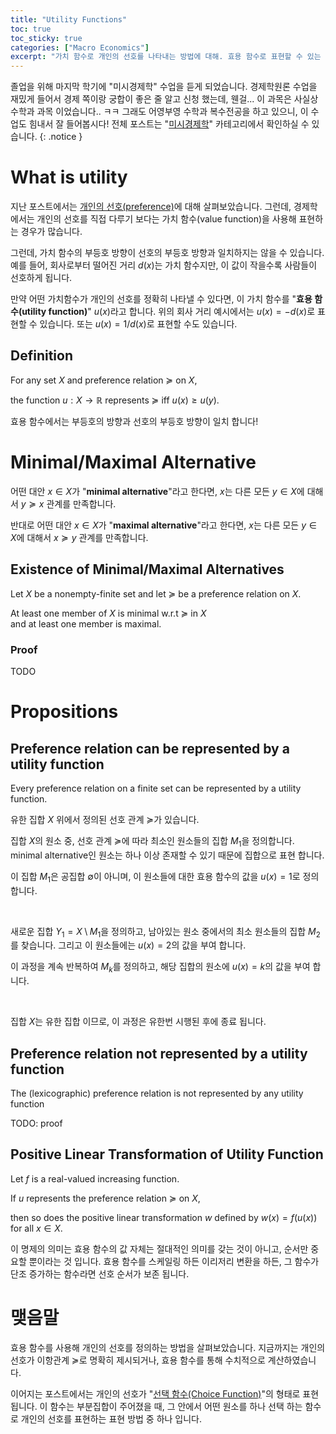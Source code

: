 ```yaml
---
title: "Utility Functions"
toc: true
toc_sticky: true
categories: ["Macro Economics"]
excerpt: "가치 함수로 개인의 선호를 나타내는 방법에 대해. 효용 함수로 표현할 수 있는 개인의 선호가 있고, 그렇지 않은 선호가 있다."
---
```


졸업을 위해 마지막 학기에 "미시경제학" 수업을 듣게 되었습니다.
경제학원론 수업을 재밌게 들어서 경제 쪽이랑 궁합이 좋은 줄 알고 신청 했는데, 웬걸... 이 과목은 사실상 수학과 과목 이었습니다.. ㅋㅋ
그래도 어영부영 수학과 복수전공을 하고 있으니, 이 수업도 힘내서 잘 들어봅시다!
전체 포스트는 "[미시경제학](/categories/micro-economics)" 카테고리에서 확인하실 수 있습니다.
{: .notice }

# What is utility

지난 포스트에서는 [개인의 선호(preference)](/2025/03/05/preferences/)에 대해 살펴보았습니다.
그런데, 경제학에서는 개인의 선호를 직접 다루기 보다는 가치 함수(value function)을 사용해 표현하는 경우가 많습니다.

그런데, 가치 함수의 부등호 방향이 선호의 부등호 방향과 일치하지는 않을 수 있습니다. 예를 들어, 회사로부터 떨어진 거리 $d(x)$는 가치 함수지만, 이 값이 작을수록 사람들이 선호하게 됩니다.

만약 어떤 가치함수가 개인의 선호를 정확히 나타낼 수 있다면, 이 가치 함수를 "**효용 함수(utility function)**" $u(x)$라고 합니다. 위의 회사 거리 예시에서는 $u(x) = - d(x)$로 표현할 수 있습니다. 또는 $u(x) = 1/d(x)$로 표현할 수도 있습니다.

## Definition

<div class="definition" markdown="1">

For any set $X$ and preference relation $\succcurlyeq$ on $X$,

the function $u: X \rightarrow \mathbb{R}$ represents $\succcurlyeq$ iff $u(x) \ge u(y)$.

</div>

효용 함수에서는 부등호의 방향과 선호의 부등호 방향이 일치 합니다!

# Minimal/Maximal Alternative

어떤 대안 $x \in X$가 "**minimal alternative**"라고 한다면, $x$는 다른 모든 $y \in X$에 대해서 $y \succcurlyeq x$ 관계를 만족합니다.

반대로 어떤 대안 $x \in X$가 "**maximal alternative**"라고 한다면, $x$는 다른 모든 $y \in X$에 대해서 $x \succcurlyeq y$ 관계를 만족합니다.

## Existence of Minimal/Maximal Alternatives

<div class="theorem" markdown="1">

Let $X$ be a nonempty-finite set and let $\succcurlyeq$ be a preference relation on $X$.

At least one member of $X$ is minimal w.r.t $\succcurlyeq$ in $X$<br/>
and at least one member is maximal.

</div>

### Proof

TODO

# Propositions

## Preference relation can be represented by a utility function

<div class="theorem" markdown="1">

Every preference relation on a finite set can be represented by a utility function.

</div>

<div class="proof" markdown="1">

유한 집합 $X$ 위에서 정의된 선호 관계 $\succcurlyeq$가 있습니다.

집합 $X$의 원소 중, 선호 관계 $\succcurlyeq$에 따라 최소인 원소들의 집합 $M_1$을 정의합니다. minimal alternative인 원소는 하나 이상 존재할 수 있기 때문에 집합으로 표현 합니다.

이 집합 $M_1$은 공집합 $\emptyset$이 아니며, 이 원소들에 대한 효용 함수의 값을 $u(x) = 1$로 정의합니다.

<br/>

새로운 집합 $Y_1 = X \setminus M_1$을 정의하고, 남아있는 원소 중에서의 최소 원소들의 집합 $M_2$를 찾습니다. 그리고 이 원소들에는 $u(x) = 2$의 값을 부여 합니다.

이 과정을 계속 반복하여 $M_k$를 정의하고, 해당 집합의 원소에 $u(x) = k$의 값을 부여 합니다.

<br/>

집합 $X$는 유한 집합 이므로, 이 과정은 유한번 시행된 후에 종료 됩니다.

</div>


## Preference relation not represented by a utility function

<div class="theorem" markdown="1">

The (lexicographic) preference relation is not represented by any utility function

</div>

TODO: proof

## Positive Linear Transformation of Utility Function

<div class="theorem" markdown="1">

Let $f$ is a real-valued increasing function.

If $u$ represents the preference relation $\succcurlyeq$ on $X$,

then so does the positive linear transformation $w$ defined by $w(x) = f(u(x))$ for all $x \in X$.

</div>

이 명제의 의미는 효용 함수의 값 자체는 절대적인 의미를 갖는 것이 아니고, 순서만 중요할 뿐이라는 것 입니다. 효용 함수를 스케일링 하든 이리저리 변환을 하든, 그 함수가 단조 증가하는 함수라면 선호 순서가 보존 됩니다.


# 맺음말

효용 함수를 사용해 개인의 선호를 정의하는 방법을 살펴보았습니다.
지금까지는 개인의 선호가 이항관계 $\succcurlyeq$로 명확히 제시되거나, 효용 함수를 통해 수치적으로 계산하였습니다.

이어지는 포스트에서는 개인의 선호가 "[선택 함수(Choice Function)](/2025/03/12/choice-functions/)"의 형태로 표현 됩니다. 이 함수는 부분집합이 주어졌을 때, 그 안에서 어떤 원소를 하나 선택 하는 함수로 개인의 선호를 표현하는 표현 방법 중 하나 입니다.
